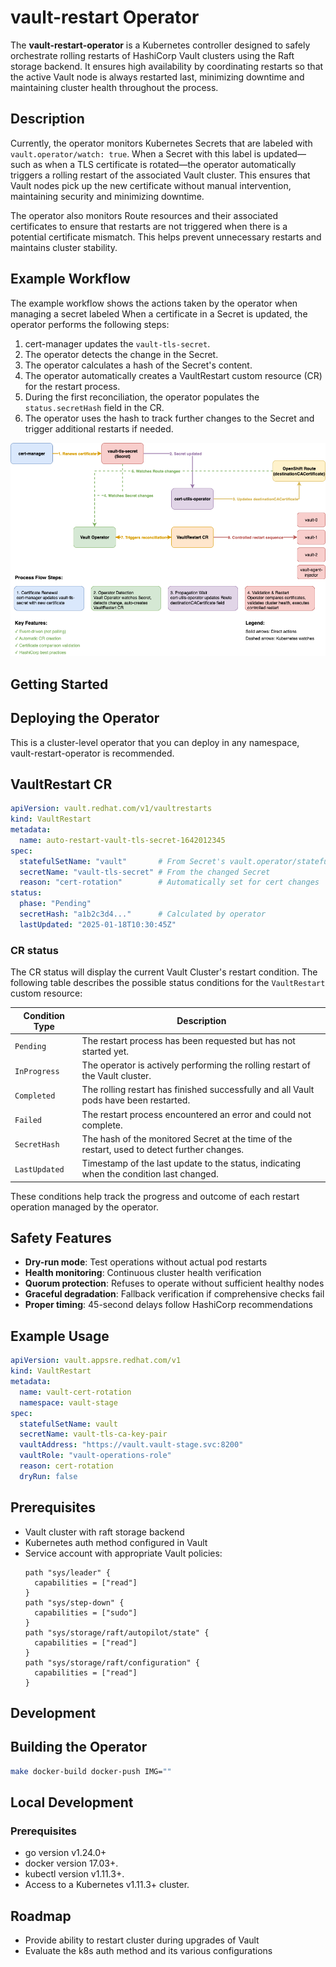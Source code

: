 # vault-restart Operator

The **vault-restart-operator** is a Kubernetes controller designed to
safely orchestrate rolling restarts of HashiCorp Vault clusters using
the Raft storage backend. It ensures high availability by coordinating
restarts so that the active Vault node is always restarted last,
minimizing downtime and maintaining cluster health throughout the process.

## Description

Currently, the operator monitors Kubernetes Secrets that are labeled with `vault.operator/watch: true`. When a Secret with this label is updated—such as when a TLS certificate is rotated—the operator automatically triggers a rolling restart of the associated Vault cluster. This ensures that Vault nodes pick up the new certificate without manual intervention, maintaining security and minimizing downtime.

The operator also monitors Route resources and their associated certificates to ensure that restarts are not triggered when there is a potential certificate mismatch. This helps prevent unnecessary restarts and maintains cluster stability.

## Example Workflow

The example workflow shows the actions taken by the operator when managing a secret labeled
When a certificate in a Secret is updated, the operator performs the following steps:

1. cert-manager updates the `vault-tls-secret`.
2. The operator detects the change in the Secret.
3. The operator calculates a hash of the Secret's content.
4. The operator automatically creates a VaultRestart custom resource (CR) for the restart process.
5. During the first reconciliation, the operator populates the `status.secretHash` field in the CR.
6. The operator uses the hash to track further changes to the Secret and trigger additional restarts if needed.

![operator-workflow](media/vault-operator-workflow.png)

## Getting Started

## Deploying the Operator

This is a cluster-level operator that you can deploy in any namespace, vault-restart-operator is recommended.

## VaultRestart CR

```yaml
apiVersion: vault.redhat.com/v1/vaultrestarts
kind: VaultRestart
metadata:
  name: auto-restart-vault-tls-secret-1642012345
spec:
  statefulSetName: "vault"       # From Secret's vault.operator/statefulset label
  secretName: "vault-tls-secret" # From the changed Secret
  reason: "cert-rotation"        # Automatically set for cert changes
status:
  phase: "Pending"
  secretHash: "a1b2c3d4..."      # Calculated by operator
  lastUpdated: "2025-01-18T10:30:45Z"
```

### CR status

The CR status will display the current Vault Cluster's restart condition. The following table describes the possible status conditions for the `VaultRestart` custom resource:

| Condition Type    | Description                                                                                   |
|-------------------|----------------------------------------------------------------------------------------------|
| `Pending`         | The restart process has been requested but has not started yet.                              |
| `InProgress`      | The operator is actively performing the rolling restart of the Vault cluster.                |
| `Completed`       | The rolling restart has finished successfully and all Vault pods have been restarted.        |
| `Failed`          | The restart process encountered an error and could not complete.                             |
| `SecretHash`      | The hash of the monitored Secret at the time of the restart, used to detect further changes. |
| `LastUpdated`     | Timestamp of the last update to the status, indicating when the condition last changed.      |

These conditions help track the progress and outcome of each restart operation managed by the operator.

## Safety Features

- **Dry-run mode**: Test operations without actual pod restarts
- **Health monitoring**: Continuous cluster health verification
- **Quorum protection**: Refuses to operate without sufficient healthy nodes
- **Graceful degradation**: Fallback verification if comprehensive checks fail
- **Proper timing**: 45-second delays follow HashiCorp recommendations

## Example Usage

```yaml
apiVersion: vault.appsre.redhat.com/v1
kind: VaultRestart
metadata:
  name: vault-cert-rotation
  namespace: vault-stage
spec:
  statefulSetName: vault
  secretName: vault-tls-ca-key-pair
  vaultAddress: "https://vault.vault-stage.svc:8200"
  vaultRole: "vault-operations-role"
  reason: cert-rotation
  dryRun: false
```

## Prerequisites

- Vault cluster with raft storage backend
- Kubernetes auth method configured in Vault
- Service account with appropriate Vault policies:
  ```hcl
  path "sys/leader" {
    capabilities = ["read"]
  }
  path "sys/step-down" {
    capabilities = ["sudo"]
  }
  path "sys/storage/raft/autopilot/state" {
    capabilities = ["read"]
  }
  path "sys/storage/raft/configuration" {
    capabilities = ["read"]
  }
  ```

## Development

## Building the Operator

```bash
make docker-build docker-push IMG=""
```

## Local Development

### Prerequisites

- go version v1.24.0+
- docker version 17.03+.
- kubectl version v1.11.3+.
- Access to a Kubernetes v1.11.3+ cluster.

## Roadmap

- Provide ability to restart cluster during upgrades of Vault
- Evaluate the k8s auth method and its various configurations
